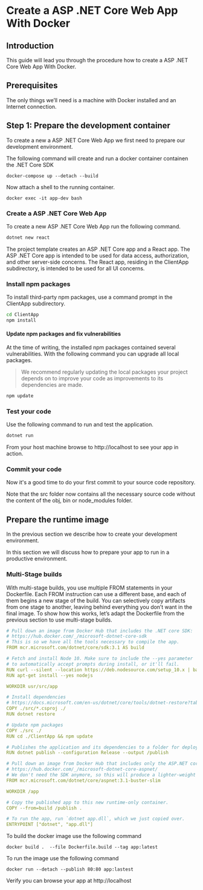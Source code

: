 # Create a ASP .NET Core Web App With Docker

## Introduction

This guide will lead you through the procedure how to create a ASP .NET Core Web App With Docker.

## Prerequisites

The only things we’ll need is a machine with Docker installed and an Internet connection.

## Step 1: Prepare the development container

To create a new a ASP .NET Core Web App we first need to prepare our development environment.

The following command will create and run a docker container containen the .NET Core SDK

``` console
docker-compose up --detach --build
```

Now attach a shell to the running container.

``` console
docker exec -it app-dev bash
```

### Create a ASP .NET Core Web App

To create a new ASP .NET Core Web App run the following command.

``` bash
dotnet new react
```

The project template creates an ASP .NET Core app and a React app. The ASP .NET Core app is intended to be used for data access, authorization, and other server-side concerns. The React app, residing in the ClientApp subdirectory, is intended to be used for all UI concerns.

### Install npm packages

To install third-party npm packages, use a command prompt in the ClientApp subdirectory.

``` bash
cd ClientApp
npm install
```

#### Update npm packages and fix vulnerabilities
At the time of writing, the installed npm packages contained several vulnerabilities. With the following command you can upgrade all local packages.

> We recommend regularly updating the local packages your project depends on to improve your code as improvements to its dependencies are made.

``` bash
npm update 
```

### Test your code

Use the following command to run and test the application.

``` bash
dotnet run
```

From your host machine browse to http://localhost to see your app in action.

### Commit your code

Now it's a good time to do your first commit to your source code repository.

Note that the src folder now contains all the necessary source code without the content of the obj, bin or node_modules folder.

## Prepare the runtime image
In the previous section we describe how to create your development environment. 

In this section we will discuss how to prepare your app to run in a productive environment.

### Multi-Stage builds
With multi-stage builds, you use multiple FROM statements in your Dockerfile. Each FROM instruction can use a different base, and each of them begins a new stage of the build. You can selectively copy artifacts from one stage to another, leaving behind everything you don’t want in the final image. To show how this works, let’s adapt the Dockerfile from the previous section to use multi-stage builds.

``` yaml
# Pull down an image from Docker Hub that includes the .NET core SDK: 
# https://hub.docker.com/_/microsoft-dotnet-core-sdk
# This is so we have all the tools necessary to compile the app.
FROM mcr.microsoft.com/dotnet/core/sdk:3.1 AS build

# Fetch and install Node 10. Make sure to include the --yes parameter 
# to automatically accept prompts during install, or it'll fail.
RUN curl --silent --location https://deb.nodesource.com/setup_10.x | bash -
RUN apt-get install --yes nodejs

WORKDIR usr/src/app

# Install dependencies
# https://docs.microsoft.com/en-us/dotnet/core/tools/dotnet-restore?tabs=netcore2x
COPY ./src/*.csproj ./
RUN dotnet restore

# Update npm packages
COPY ./src ./
RUN cd ./ClientApp && npm update

# Publishes the application and its dependencies to a folder for deployment to a hosting system.  
RUN dotnet publish --configuration Release --output /publish

# Pull down an image from Docker Hub that includes only the ASP.NET core runtime:
# https://hub.docker.com/_/microsoft-dotnet-core-aspnet/
# We don't need the SDK anymore, so this will produce a lighter-weight image that can still run the app.
FROM mcr.microsoft.com/dotnet/core/aspnet:3.1-buster-slim

WORKDIR /app

# Copy the published app to this new runtime-only container.
COPY --from=build /publish .

# To run the app, run `dotnet app.dll`, which we just copied over.
ENTRYPOINT ["dotnet", "app.dll"]
```

To build the docker image use the following command

``` console
docker build .  --file Dockerfile.build --tag app:latest
```

To run the image use the following command

``` console
docker run --detach --publish 80:80 app:lastest
```

Verify you can browse your app at http://localhost